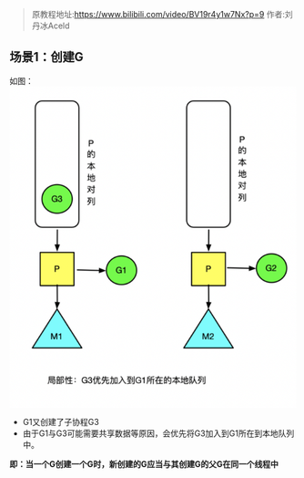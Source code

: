 > 原教程地址:https://www.bilibili.com/video/BV19r4y1w7Nx?p=9
> 作者:刘丹冰Aceld

## 场景1：创建G

如图：
<img style="display: block; margin: 0 auto;" src="../img/G-create.png" alt="" />

* G1又创建了子协程G3
* 由于G1与G3可能需要共享数据等原因，会优先将G3加入到G1所在到本地队列中。

**即：当一个G创建一个G时，新创建的G应当与其创建G的父G在同一个线程中**